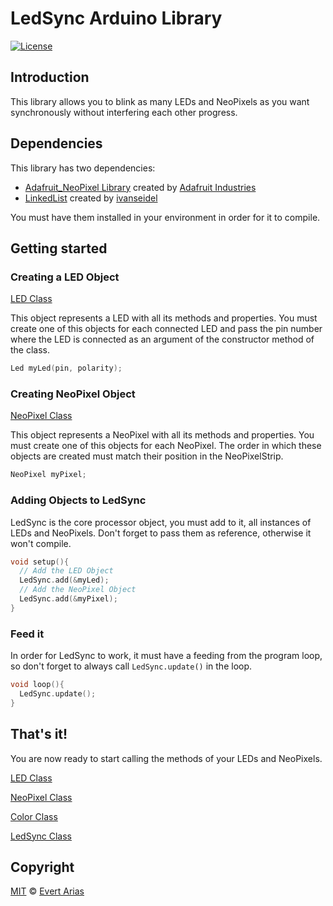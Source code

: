 # LedSync Arduino Library

[![License](http://img.shields.io/:license-mit-blue.svg)](http://doge.mit-license.org)

## Introduction

This library allows you to blink as many LEDs and NeoPixels as you want synchronously without interfering each other progress.



## Dependencies

This library has two dependencies:

* [Adafruit_NeoPixel Library](https://github.com/adafruit/Adafruit_NeoPixel) created by [Adafruit Industries](https://github.com/adafruit)
* [LinkedList](https://github.com/ivanseidel/LinkedList) created by [ivanseidel](https://github.com/ivanseidel)

You must have them installed in your environment in order for it to compile.



## Getting started



### Creating a LED Object

[LED Class](/docs/Led.md)

This object represents a LED with all its methods and properties. You must create one of this objects for each connected LED and pass the pin number where the LED is connected as an argument of the constructor method of the class. 

``` c++
Led myLed(pin, polarity);
```



### Creating NeoPixel Object

 [NeoPixel Class](/docs/NeoPixel.md)

This object represents a NeoPixel with all its methods and properties. You must create one of this objects for each NeoPixel. The order in which these objects are created must match their position in the NeoPixelStrip. 

``` c++
NeoPixel myPixel;
```



### Adding Objects to LedSync

LedSync is the core processor object, you must add to it, all instances of LEDs and NeoPixels. Don't forget to pass them as reference, otherwise it won't compile.

``` c++
void setup(){
  // Add the LED Object
  LedSync.add(&myLed);
  // Add the NeoPixel Object
  LedSync.add(&myPixel);
}
```



### Feed it 

In order for LedSync to work, it must have a feeding from the program loop, so don't forget to always call ```LedSync.update()``` in the loop.

```` c++
void loop(){
  LedSync.update();
}
````



## That's it!  

You are now ready to start calling the methods of your LEDs and NeoPixels.

[LED Class](/docs/Led.md)

[NeoPixel Class](/docs/NeoPixel.md)

[Color Class](/docs/Color.md)

[LedSync Class](/docs/LedSync.md)





## Copyright

[MIT](../LICENSE.md) © [Evert Arias](https://ariascode.com)


